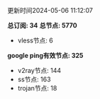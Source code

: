 更新时间2024-05-06 11:12:07

**总订阅: 34**
**总节点: 5770**
- vless节点: 6

**google ping有效节点: 325**
- v2ray节点: 144
- ss节点: 163
- trojan节点: 18
